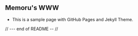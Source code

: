 ## Memoru's WWW

- This is a sample page with GitHub Pages and Jekyll Theme. 

// --- end of README -- //
